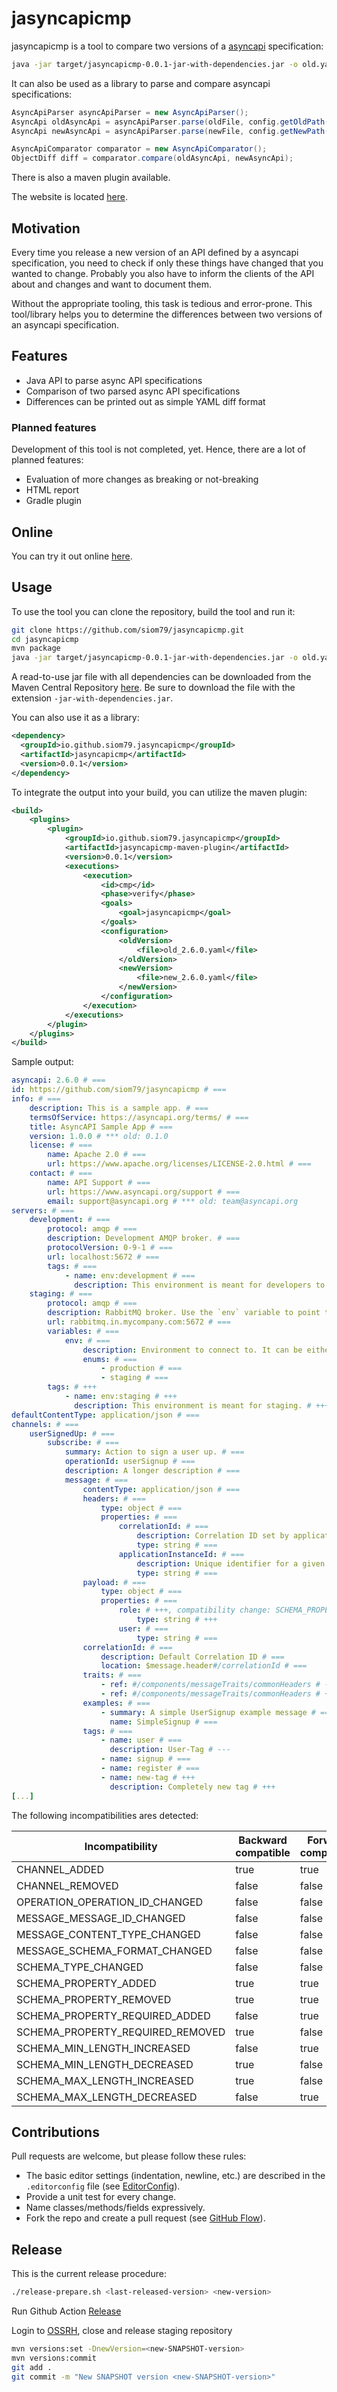 # jasyncapicmp

jasyncapicmp is a tool to compare two versions of a [asyncapi](https://www.asyncapi.com/) specification:

```bash
java -jar target/jasyncapicmp-0.0.1-jar-with-dependencies.jar -o old.yaml -n new.yaml
```

It can also be used as a library to parse and compare asyncapi specifications:
```java
AsyncApiParser asyncApiParser = new AsyncApiParser();
AsyncApi oldAsyncApi = asyncApiParser.parse(oldFile, config.getOldPath());
AsyncApi newAsyncApi = asyncApiParser.parse(newFile, config.getNewPath());

AsyncApiComparator comparator = new AsyncApiComparator();
ObjectDiff diff = comparator.compare(oldAsyncApi, newAsyncApi);
```

There is also a maven plugin available.

The website is located [here](https://siom79.github.io/jasyncapicmp/).

## Motivation

Every time you release a new version of an API defined by a asyncapi specification,
you need to check if only these things have changed that you wanted to change.
Probably you also have to inform the clients of the API about and changes and want
to document them.

Without the appropriate tooling, this task is tedious and error-prone.
This tool/library helps you to determine the differences between two versions of
an asyncapi specification.

## Features

- Java API to parse async API specifications
- Comparison of two parsed async API specifications
- Differences can be printed out as simple YAML diff format

### Planned features

Development of this tool is not completed, yet. Hence, there are a lot of planned
features:

- Evaluation of more changes as breaking or not-breaking
- HTML report
- Gradle plugin

## Online

You can try it out online [here](https://www.japicmp.de/).

## Usage

To use the tool you can clone the repository, build the tool and run it:

```bash
git clone https://github.com/siom79/jasyncapicmp.git
cd jasyncapicmp
mvn package
java -jar target/jasyncapicmp-0.0.1-jar-with-dependencies.jar -o old.yaml -n new.yaml
```

A read-to-use jar file with all dependencies can be downloaded from the Maven Central Repository [here](https://repo1.maven.org/maven2/io/github/siom79/jasyncapicmp/jasyncapicmp/0.0.1/jasyncapicmp-0.0.1-jar-with-dependencies.jar).
Be sure to download the file with the extension `-jar-with-dependencies.jar`.

You can also use it as a library:

```xml
<dependency>
  <groupId>io.github.siom79.jasyncapicmp</groupId>
  <artifactId>jasyncapicmp</artifactId>
  <version>0.0.1</version>
</dependency>
```

To integrate the output into your build, you can utilize the maven plugin:

```xml
<build>
	<plugins>
		<plugin>
			<groupId>io.github.siom79.jasyncapicmp</groupId>
			<artifactId>jasyncapicmp-maven-plugin</artifactId>
			<version>0.0.1</version>
			<executions>
				<execution>
					<id>cmp</id>
					<phase>verify</phase>
					<goals>
						<goal>jasyncapicmp</goal>
					</goals>
					<configuration>
						<oldVersion>
							<file>old_2.6.0.yaml</file>
						</oldVersion>
						<newVersion>
							<file>new_2.6.0.yaml</file>
						</newVersion>
					</configuration>
				</execution>
			</executions>
		</plugin>
	</plugins>
</build>
```

Sample output:

```yaml
asyncapi: 2.6.0 # ===
id: https://github.com/siom79/jasyncapicmp # ===
info: # ===
	description: This is a sample app. # ===
	termsOfService: https://asyncapi.org/terms/ # ===
	title: AsyncAPI Sample App # ===
	version: 1.0.0 # *** old: 0.1.0
	license: # ===
		name: Apache 2.0 # ===
		url: https://www.apache.org/licenses/LICENSE-2.0.html # ===
	contact: # ===
		name: API Support # ===
		url: https://www.asyncapi.org/support # ===
		email: support@asyncapi.org # *** old: team@asyncapi.org
servers: # ===
	development: # ===
		protocol: amqp # ===
		description: Development AMQP broker. # ===
		protocolVersion: 0-9-1 # ===
		url: localhost:5672 # ===
		tags: # ===
			- name: env:development # ===
			  description: This environment is meant for developers to run their own tests. # ===
	staging: # ===
		protocol: amqp # ===
		description: RabbitMQ broker. Use the `env` variable to point to either `production` or `staging`. # *** old: RabbitMQ broker. Use the `env` variable to point to either `production`.
		url: rabbitmq.in.mycompany.com:5672 # ===
		variables: # ===
			env: # ===
				description: Environment to connect to. It can be either `production` or `staging`. # ===
				enums: # ===
					- production # ===
					- staging # ===
		tags: # +++
			- name: env:staging # +++
			  description: This environment is meant for staging. # +++
defaultContentType: application/json # ===
channels: # ===
	userSignedUp: # ===
		subscribe: # ===
			summary: Action to sign a user up. # ===
			operationId: userSignup # ===
			description: A longer description # ===
			message: # ===
				contentType: application/json # ===
				headers: # ===
					type: object # ===
					properties: # ===
						correlationId: # ===
							description: Correlation ID set by application # ===
							type: string # ===
						applicationInstanceId: # ===
							description: Unique identifier for a given instance of the publishing application # ===
							type: string # ===
				payload: # ===
					type: object # ===
					properties: # ===
						role: # +++, compatibility change: SCHEMA_PROPERTY_ADDED
							type: string # +++
						user: # ===
							type: string # ===
				correlationId: # ===
					description: Default Correlation ID # ===
					location: $message.header#/correlationId # ===
				traits: # ===
					- ref: #/components/messageTraits/commonHeaders # ---
					- ref: #/components/messageTraits/commonHeaders # +++
				examples: # ===
					- summary: A simple UserSignup example message # ===
					  name: SimpleSignup # ===
				tags: # ===
					- name: user # ===
					  description: User-Tag # ---
					- name: signup # ===
					- name: register # ===
					- name: new-tag # +++
					  description: Completely new tag # +++
[...]
```

The following incompatibilities ares detected:

| Incompatibility                  | Backward compatible | Forward compatible |
|----------------------------------| ------------------- | ------------------ |
| CHANNEL_ADDED                    |true | true |
| CHANNEL_REMOVED                  |false | false |
| OPERATION_OPERATION_ID_CHANGED   |false | false |
| MESSAGE_MESSAGE_ID_CHANGED       |false | false |
| MESSAGE_CONTENT_TYPE_CHANGED     |false | false |
| MESSAGE_SCHEMA_FORMAT_CHANGED    |false | false |
| SCHEMA_TYPE_CHANGED              |false | false |
| SCHEMA_PROPERTY_ADDED            |true | true |
| SCHEMA_PROPERTY_REMOVED          |true | true |
| SCHEMA_PROPERTY_REQUIRED_ADDED   |false | true |
| SCHEMA_PROPERTY_REQUIRED_REMOVED |true | false |
| SCHEMA_MIN_LENGTH_INCREASED      |false|true|
| SCHEMA_MIN_LENGTH_DECREASED      |true | false |
| SCHEMA_MAX_LENGTH_INCREASED      |true | false |
| SCHEMA_MAX_LENGTH_DECREASED      |false|true|

## Contributions

Pull requests are welcome, but please follow these rules:

* The basic editor settings (indentation, newline, etc.) are described in the `.editorconfig` file (see [EditorConfig](http://editorconfig.org/)).
* Provide a unit test for every change.
* Name classes/methods/fields expressively.
* Fork the repo and create a pull request (see [GitHub Flow](https://guides.github.com/introduction/flow/index.html)).

## Release

This is the current release procedure:

```bash
./release-prepare.sh <last-released-version> <new-version>
```
Run Github Action [Release](https://github.com/siom79/jasyncapicmp/actions/workflows/maven-publish-central.yml)

Login to [OSSRH](https://s01.oss.sonatype.org/#stagingRepositories), close and release staging repository
```bash
mvn versions:set -DnewVersion=<new-SNAPSHOT-version>
mvn versions:commit
git add .
git commit -m "New SNAPSHOT version <new-SNAPSHOT-version>"
```
